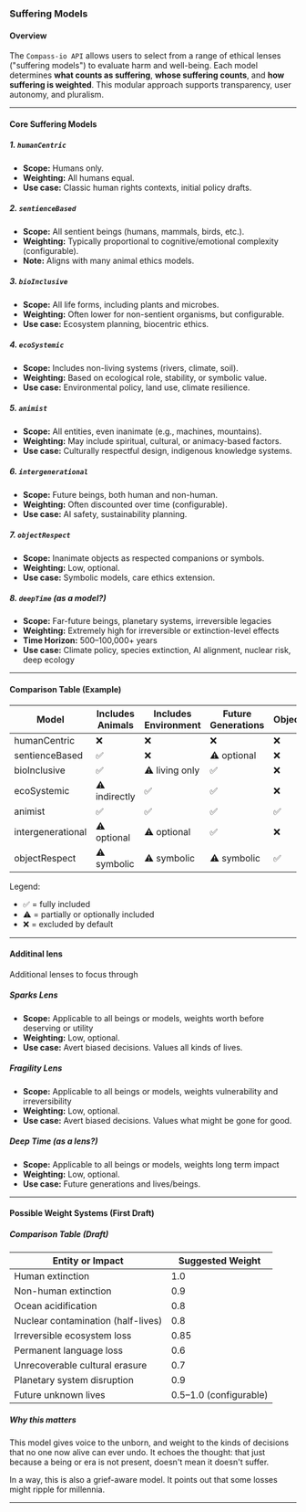 ### Suffering Models

#### Overview

The `Compass-io API` allows users to select from a range of ethical lenses ("suffering models") to evaluate harm and well-being. Each model determines **what counts as suffering**, **whose suffering counts**, and **how suffering is weighted**. This modular approach supports transparency, user autonomy, and pluralism.

---

#### Core Suffering Models

##### 1. `humanCentric`

- **Scope:** Humans only.
- **Weighting:** All humans equal.
- **Use case:** Classic human rights contexts, initial policy drafts.

##### 2. `sentienceBased`

- **Scope:** All sentient beings (humans, mammals, birds, etc.).
- **Weighting:** Typically proportional to cognitive/emotional complexity (configurable).
- **Note:** Aligns with many animal ethics models.

##### 3. `bioInclusive`

- **Scope:** All life forms, including plants and microbes.
- **Weighting:** Often lower for non-sentient organisms, but configurable.
- **Use case:** Ecosystem planning, biocentric ethics.

##### 4. `ecoSystemic`

- **Scope:** Includes non-living systems (rivers, climate, soil).
- **Weighting:** Based on ecological role, stability, or symbolic value.
- **Use case:** Environmental policy, land use, climate resilience.

##### 5. `animist`

- **Scope:** All entities, even inanimate (e.g., machines, mountains).
- **Weighting:** May include spiritual, cultural, or animacy-based factors.
- **Use case:** Culturally respectful design, indigenous knowledge systems.

##### 6. `intergenerational`

- **Scope:** Future beings, both human and non-human.
- **Weighting:** Often discounted over time (configurable).
- **Use case:** AI safety, sustainability planning.

##### 7. `objectRespect`

- **Scope:** Inanimate objects as respected companions or symbols.
- **Weighting:** Low, optional.
- **Use case:** Symbolic models, care ethics extension.

##### 8. `deepTime` (as a model?)

- **Scope:** Far-future beings, planetary systems, irreversible legacies
- **Weighting:** Extremely high for irreversible or extinction-level effects
- **Time Horizon:** 500–100,000+ years
- **Use case:** Climate policy, species extinction, AI alignment, nuclear risk, deep ecology

---

#### Comparison Table (Example)

| Model             | Includes Animals | Includes Environment | Future Generations | Objects |
| ----------------- | ---------------- | -------------------- | ------------------ | ------- |
| humanCentric      | ❌               | ❌                   | ❌                 | ❌      |
| sentienceBased    | ✅               | ❌                   | ⚠️ optional        | ❌      |
| bioInclusive      | ✅               | ⚠️ living only       | ✅                 | ❌      |
| ecoSystemic       | ⚠️ indirectly    | ✅                   | ✅                 | ❌      |
| animist           | ✅               | ✅                   | ✅                 | ✅      |
| intergenerational | ⚠️ optional      | ⚠️ optional          | ✅                 | ❌      |
| objectRespect     | ⚠️ symbolic      | ⚠️ symbolic          | ⚠️ symbolic        | ✅      |

Legend:

- ✅ = fully included
- ⚠️ = partially or optionally included
- ❌ = excluded by default

---

#### Additinal lens

Additional lenses to focus through

##### Sparks Lens

- **Scope:** Applicable to all beings or models, weights worth before deserving or utility
- **Weighting:** Low, optional.
- **Use case:** Avert biased decisions. Values all kinds of lives.

##### Fragility Lens

- **Scope:** Applicable to all beings or models, weights vulnerability and irreversibility
- **Weighting:** Low, optional.
- **Use case:** Avert biased decisions. Values what might be gone for good.

##### Deep Time (as a lens?)

- **Scope:** Applicable to all beings or models, weights long term impact
- **Weighting:** Low, optional.
- **Use case:** Future generations and lives/beings.

---

#### Possible Weight Systems (First Draft)

##### Comparison Table (Draft)

| Entity or Impact                   | Suggested Weight       |
| ---------------------------------- | ---------------------- |
| Human extinction                   | 1.0                    |
| Non-human extinction               | 0.9                    |
| Ocean acidification                | 0.8                    |
| Nuclear contamination (half-lives) | 0.8                    |
| Irreversible ecosystem loss        | 0.85                   |
| Permanent language loss            | 0.6                    |
| Unrecoverable cultural erasure     | 0.7                    |
| Planetary system disruption        | 0.9                    |
| Future unknown lives               | 0.5–1.0 (configurable) |

##### Why this matters

This model gives voice to the unborn, and weight to the kinds of decisions that no one now alive can ever undo. It echoes the thought: that just because a being or era is not present, doesn't mean it doesn't suffer.

In a way, this is also a grief-aware model. It points out that some losses might ripple for millennia.

---
